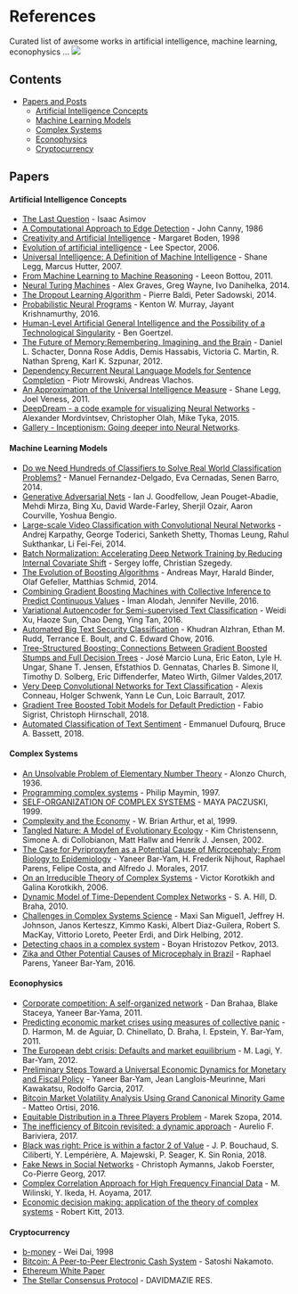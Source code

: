 # References
Curated list of awesome works in artificial intelligence, machine learning, econophysics ...
![](http://3.bp.blogspot.com/-BbvUWD0Iiw8/TdxKPjmcCzI/AAAAAAAAAf0/T5Lu_T_dbcM/s1600/multivac.jpg)

## Contents

- [Papers and Posts](#papers)
    - [Artificial Intelligence Concepts](#artificial-intelligence-concepts)
    - [Machine Learning Models](#machine-learning-models)
    - [Complex Systems](#complex-systems)
    - [Econophysics](#econophysics)
    - [Cryptocurrency](#cryptocurrency)

## Papers


#### Artificial Intelligence Concepts
* [The Last Question](https://www.physics.princeton.edu/ph115/LQ.pdf) - Isaac Asimov
* [A Computational Approach to Edge Detection](https://pdfs.semanticscholar.org/55e6/6333402df1a75664260501522800cf3d26b9.pdf) - John Canny, 1986
* [Creativity and Artificial Intelligence](http://citeseerx.ist.psu.edu/viewdoc/download?doi=10.1.1.667.3710&rep=rep1&type=pdf) - Margaret Boden, 1998
* [Evolution of artificial intelligence](https://ac.els-cdn.com/S0004370206000907/1-s2.0-S0004370206000907-main.pdf?_tid=2a00dc1d-0564-49be-aeef-0c87b2355eb6&acdnat=1524865313_345d9e3b20d2436a115277bee9d70c10) - Lee Spector, 2006.
* [Universal Intelligence: A Definition of Machine Intelligence](http://www.vetta.org/documents/legg-hutter-2007-universal-intelligence.pdf) - Shane Legg, Marcus Hutter, 2007.
* [From Machine Learning to Machine Reasoning](https://arxiv.org/pdf/1102.1808.pdf) - Leeon Bottou, 2011.
* [Neural Turing Machines](https://arxiv.org/pdf/1410.5401.pdf) - Alex Graves, Greg Wayne, Ivo Danihelka, 2014.
* [The Dropout Learning Algorithm](https://pdfs.semanticscholar.org/f0af/49cecc1713fece9f285143d165e9cbc622f8.pdf) - Pierre Baldi, Peter Sadowski, 2014.
* [Probabilistic Neural Programs](https://arxiv.org/pdf/1612.00712.pdf) - Kenton W. Murray, Jayant Krishnamurthy, 2016.
* [Human-Level Artificial General Intelligence and the Possibility of a Technological Singularity](https://pdfs.semanticscholar.org/d9d6/17c4d6937cdb08fb9c2f1c2f781f6d597cae.pdf) - Ben Goertzel.
* [The Future of Memory:Remembering, Imagining, and the Brain](http://static1.1.sqspcdn.com/static/f/1096238/22043246/1361990370157/FutureMemory--Neuron12.pdf?token=b5gB3ycz3e%2BmKnQQCW3%2FvwZyHwE%3D) - Daniel L. Schacter, Donna Rose Addis, Demis Hassabis, Victoria C. Martin, R. Nathan Spreng, Karl K. Szpunar, 2012.
* [Dependency Recurrent Neural Language Models for Sentence Completion](https://cs.nyu.edu/~mirowski/pub/MirowskiVlachos_ACL2015_DependencyTreeRNN.pdf) - Piotr Mirowski, Andreas Vlachos.
* [An Approximation of the Universal Intelligence Measure](https://arxiv.org/pdf/1109.5951v2.pdf) - Shane Legg, Joel Veness, 2011.
* [DeepDream - a code example for visualizing Neural Networks](https://web.archive.org/web/20150708233542/http://googleresearch.blogspot.co.uk/2015/07/deepdream-code-example-for-visualizing.html) - Alexander Mordvintsev, Christopher Olah, Mike Tyka, 2015.
* [Gallery - Inceptionism: Going deeper into Neural Networks](https://photos.google.com/share/AF1QipPX0SCl7OzWilt9LnuQliattX4OUCj_8EP65_cTVnBmS1jnYgsGQAieQUc1VQWdgQ?key=aVBxWjhwSzg2RjJWLWRuVFBBZEN1d205bUdEMnhB).


#### Machine Learning Models 
* [Do we Need Hundreds of Classifiers to Solve Real World Classification Problems?](http://jmlr.org/papers/volume15/delgado14a/delgado14a.pdf) - Manuel Fernandez-Delgado, Eva Cernadas, Senen Barro, 2014.
* [Generative Adversarial Nets](http://datascienceassn.org/sites/default/files/Generative%20Adversarial%20Nets.pdf) - Ian J. Goodfellow, Jean Pouget-Abadie, Mehdi Mirza, Bing Xu, David Warde-Farley, Sherjil Ozair, Aaron Courville, Yoshua Bengio.
* [Large-scale Video Classification with Convolutional Neural Networks](https://www.cv-foundation.org/openaccess/content_cvpr_2014/papers/Karpathy_Large-scale_Video_Classification_2014_CVPR_paper.pdf) - Andrej Karpathy, George Toderici, Sanketh Shetty, Thomas Leung, Rahul Sukthankar, Li Fei-Fei, 2014.
* [Batch Normalization: Accelerating Deep Network Training by Reducing Internal Covariate Shift](http://proceedings.mlr.press/v37/ioffe15.pdf) - Sergey Ioffe, Christian Szegedy.
* [The Evolution of Boosting Algorithms](https://arxiv.org/pdf/1403.1452.pdf) - Andreas Mayr, Harald Binder, Olaf Gefeller, Matthias Schmid, 2014.
* [Combining Gradient Boosting Machines with Collective Inference to Predict Continuous Values](https://arxiv.org/pdf/1607.00110.pdf) - Iman Alodah, Jennifer Neville, 2016.
* [Variational Autoencoder for Semi-supervised Text Classification](https://arxiv.org/pdf/1603.02514.pdf) - Weidi Xu, Haoze Sun, Chao Deng, Ying Tan, 2016.
* [Automated Big Text Security Classification](https://arxiv.org/pdf/1610.06856.pdf) - Khudran Alzhran, Ethan M. Rudd, Terrance E. Boult, and C. Edward Chow, 2016.
* [Tree-Structured Boosting: Connections Between Gradient Boosted Stumps and Full Decision Trees](https://arxiv.org/pdf/1711.06793.pdf) - José Marcio Luna, Eric Eaton, Lyle H. Ungar, Shane T. Jensen, Efstathios D. Gennatas, Charles B. Simone II, Timothy D. Solberg, Eric Diffenderfer, Mateo Wirth, Gilmer Valdes,2017.
* [Very Deep Convolutional Networks for Text Classification](https://arxiv.org/pdf/1606.01781.pdf) - Alexis Conneau, Holger Schwenk, Yann Le Cun, Loic Barrault, 2017.
* [Gradient Tree Boosted Tobit Models for Default Prediction](https://arxiv.org/pdf/1711.08695.pdf) - Fabio Sigrist, Christoph Hirnschall, 2018.
* [Automated Classification of Text Sentiment](https://arxiv.org/pdf/1804.01963.pdf) - Emmanuel Dufourq, Bruce A. Bassett, 2018.


#### Complex Systems
* [An Unsolvable Problem of Elementary Number Theory](https://www.ics.uci.edu/~lopes/teaching/inf212W12/readings/church.pdf) - Alonzo Church, 1936.
* [Programming complex systems](https://arxiv.org/pdf/quant-ph/9710035.pdf) - Philip Maymin, 1997.
* [SELF-ORGANIZATION OF COMPLEX SYSTEMS](https://arxiv.org/pdf/cond-mat/9906077.pdf) - MAYA PACZUSKI, 1999.
* [Complexity and the Economy](http://citeseerx.ist.psu.edu/viewdoc/download?doi=10.1.1.472.9609&rep=rep1&type=pdf) - W. Brian Arthur, et al, 1999.
* [Tangled Nature: A Model of Evolutionary Ecology](https://pdfs.semanticscholar.org/6d8d/2babf465a2ce6c442bc134c4e6d7ff143201.pdf) - Kim Christensenn, Simone A. di Collobianon, Matt Hallw and Henrik J. Jensen, 2002.
* [The Case for Pyriproxyfen as a Potential Cause of Microcephaly; From Biology to Epidemiology](http://necsi.edu/research/social/pandemics/case-for-pyriproxyfen.pdf) - Yaneer Bar-Yam, H. Frederik Nijhout, Raphael Parens, Felipe Costa, and Alfredo J. Morales, 2017.
* [On an Irreducible Theory of Complex Systems](https://arxiv.org/pdf/nlin/0606023.pdf) - Victor Korotkikh and Galina Korotkikh, 2006.
* [Dynamic Model of Time-Dependent Complex Networks](http://necsi.edu/affiliates/braha/PRE_Hill_Braha_e046105.pdf) - S. A. Hill, D. Braha, 2010.
* [Challenges in Complex Systems Science](https://arxiv.org/pdf/1204.4928.pdf) - Maxi San Miguel1, Jeffrey H. Johnson, Janos Kerteszz, Kimmo Kaski, Albert Diaz-Guilera, Robert S. MacKay, Vittorio Loreto, Peeter Erdi, and Dirk Helbing, 2012.
* [Detecting chaos in a complex system](https://arxiv.org/pdf/1307.8021.pdf) - Boyan Hristozov Petkov, 2013.
* [Zika and Other Potential Causes of Microcephaly in Brazil](http://necsi.edu/research/social/pandemics/zikacauses.html) - Raphael Parens, Yaneer Bar-Yam, 2016.


#### Econophysics
* [Corporate competition: A self-organized network](http://necsi.edu/affiliates/braha/Journal_Version_SON_Braha.pdf) - Dan Brahaa, Blake Staceya, Yaneer Bar-Yama, 2011.
* [Predicting economic market crises using measures of collective panic](https://arxiv.org/pdf/1102.2620v1.pdf) - D. Harmon, M. de Aguiar, D. Chinellato, D. Braha, I. Epstein, Y. Bar-Yam, 2011.
* [The European debt crisis: Defaults and market equilibrium](http://necsi.edu/research/economics/bondprices/Bond_Prices.pdf) - M. Lagi, Y. Bar-Yam, 2012.
* [Preliminary Steps Toward a Universal Economic Dynamics for Monetary and Fiscal Policy](http://necsi.edu/research/economics/econunivers_2.pdf) - Yaneer Bar-Yam, Jean Langlois-Meurinne, Mari Kawakatsu, Rodolfo Garcia, 2017.
* [Bitcoin Market Volatility Analysis Using Grand Canonical Minority Game](http://www3.unifr.ch/econophysics/sites/default/files/61-396-1-PB.pdf) - Matteo Ortisi, 2016.
* [Equitable Distribution in a Three Players Problem](http://www3.unifr.ch/econophysics/sites/default/files/STUDIES%20IN%20LOGIC%2C%20GRAMMAR%20AND%20RHETORIC%2037%20%2850%29%202014.pdf) - Marek Szopa, 2014.
* [The inefficiency of Bitcoin revisited: a dynamic approach](https://arxiv.org/pdf/1709.08090.pdf) - Aurelio F. Bariviera, 2017.
* [Black was right: Price is within a factor 2 of Value](https://arxiv.org/pdf/1711.04717.pdf) - J. P. Bouchaud, S. Ciliberti, Y. Lempérière, A. Majewski, P. Seager, K. Sin Ronia, 2018.
* [Fake News in Social Networks](https://arxiv.org/pdf/1708.06233.pdf) - Christoph Aymanns, Jakob Foerster, Co-Pierre Georg, 2017.
* [Complex Correlation Approach for High Frequency Financial Data](http://www3.unifr.ch/econophysics/sites/default/files/arxiv.pdf) - M. Wilinski, Y. Ikeda, H. Aoyama, 2017.
* [Economic decision making: application of the theory of complex systems](https://arxiv.org/pdf/1208.1277v2.pdf) - Robert Kitt, 2013.


#### Cryptocurrency
* [b-money](http://www.weidai.com/bmoney.txt) - Wei Dai, 1998
* [Bitcoin: A Peer-to-Peer Electronic Cash System](https://bitcoin.org/bitcoin.pdf) - Satoshi Nakamoto.
* [Ethereum White Paper](https://github.com/ethereum/wiki/wiki/White-Paper)
* [The Stellar Consensus Protocol](https://www.stellar.org/papers/stellar-consensus-protocol.pdf) - DAVIDMAZIE RES.
